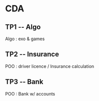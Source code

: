 # CDA

## TP1 -- Algo
Algo : exo & games

## TP2 -- Insurance
POO : driver licence / Insurance calculation

## TP3 -- Bank
POO : Bank w/ accounts
